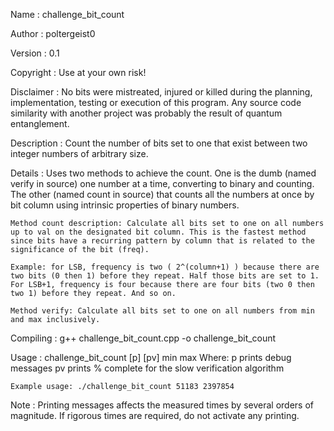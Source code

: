 Name        : challenge_bit_count

Author      : poltergeist0

Version     : 0.1

Copyright   : Use at your own risk!

Disclaimer  : No bits were mistreated, injured or killed during the planning, implementation, testing or execution of this program. Any source code similarity with another project was probably the result of quantum entanglement.

Description : Count the number of bits set to one that exist between two integer numbers of arbitrary size.

Details     : Uses two methods to achieve the count. One is the dumb (named verify in source) one number at a time, converting to binary and counting. The other (named count in source) that counts all the numbers at once by bit column using intrinsic properties of binary numbers.

	Method count description: Calculate all bits set to one on all numbers up to val on the designated bit column. This is the fastest method since bits have a recurring pattern by column that is related to the significance of the bit (freq).
	
	Example: for LSB, frequency is two ( 2^(column+1) ) because there are two bits (0 then 1) before they repeat. Half those bits are set to 1.  For LSB+1, frequency is four because there are four bits (two 0 then two 1) before they repeat. And so on.
	
	Method verify: Calculate all bits set to one on all numbers from min and max inclusively.

Compiling   : g++ challenge_bit_count.cpp -o challenge_bit_count 

Usage       : challenge_bit_count [p] [pv] min max
	Where:
		p	prints debug messages
		pv	prints % complete for the slow verification algorithm

	Example usage: ./challenge_bit_count 51183 2397854

Note        : Printing messages affects the measured times by several orders of magnitude. If rigorous times are required, do not activate any printing.
